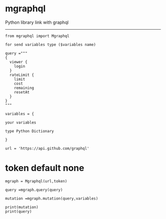 # mgraphql
Python library link with graphql

------------------------------------------------

```
from mgraphql import Mgraphql
```

```
for send variables type ($variables name)

query ="""
{
  viewer {
    login
  }
  rateLimit {
    limit
    cost
    remaining
    resetAt
  }
}
"""
```

```
variables = {

your variables

type Python Dictionary 

}
```

```
url = 'https://api.github.com/graphql'
```

# token default none
```
mgraph = Mgraphql(url,token)
```

```
query =mgraph.query(query)
```

```
mutation =mgraph.mutation(query,variables)
```

```
print(mutation)
print(query)
```
